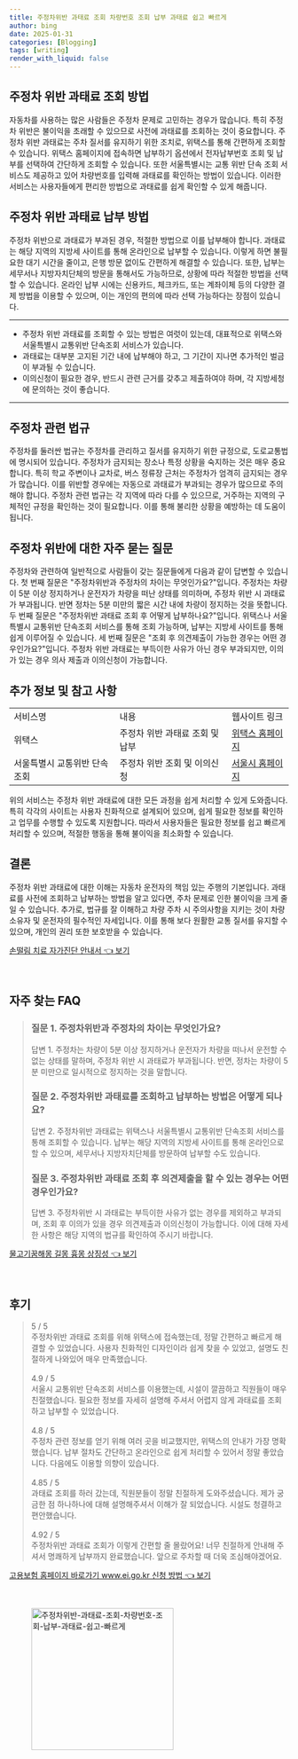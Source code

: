 ```yaml
---
title: 주정차위반 과태료 조회 차량번호 조회 납부 과태료 쉽고 빠르게
author: bing
date: 2025-01-31
categories: [Blogging]
tags: [writing]
render_with_liquid: false
---
```



<h2 id='과태료 조회 방법'>주정차 위반 과태료 조회 방법</h2>

<p>자동차를 사용하는 많은 사람들은 주정차 문제로 고민하는 경우가 많습니다. 특히 주정차 위반은 불이익을 초래할 수 있으므로 사전에 과태료를 조회하는 것이 중요합니다. 주정차 위반 과태료는 주차 질서를 유지하기 위한 조치로, 위택스를 통해 간편하게 조회할 수 있습니다. 위택스 홈페이지에 접속하면 납부하기 옵션에서 전자납부번호 조회 및 납부를 선택하여 간단하게 조회할 수 있습니다. 또한 서울특별시는 교통 위반 단속 조회 서비스도 제공하고 있어 차량번호를 입력해 과태료를 확인하는 방법이 있습니다. 이러한 서비스는 사용자들에게 편리한 방법으로 과태료를 쉽게 확인할 수 있게 해줍니다. </p>

<h2 id='과태료 납부 방법'>주정차 위반 과태료 납부 방법</h2>

<p>주정차 위반으로 과태료가 부과된 경우, 적절한 방법으로 이를 납부해야 합니다. 과태료는 해당 지역의 지방세 사이트를 통해 온라인으로 납부할 수 있습니다. 이렇게 하면 불필요한 대기 시간을 줄이고, 은행 방문 없이도 간편하게 해결할 수 있습니다. 또한, 납부는 세무서나 지방자치단체의 방문을 통해서도 가능하므로, 상황에 따라 적절한 방법을 선택할 수 있습니다. 온라인 납부 시에는 신용카드, 체크카드, 또는 계좌이체 등의 다양한 결제 방법을 이용할 수 있으며, 이는 개인의 편의에 따라 선택 가능하다는 장점이 있습니다. </p>

<hr />

<ul>
    <li>주정차 위반 과태료를 조회할 수 있는 방법은 여럿이 있는데, 대표적으로 위택스와 서울특별시 교통위반 단속조회 서비스가 있습니다.</li>
    <li>과태료는 대부분 고지된 기간 내에 납부해야 하고, 그 기간이 지나면 추가적인 벌금이 부과될 수 있습니다.</li>
    <li>이의신청이 필요한 경우, 반드시 관련 근거를 갖추고 제출하여야 하며, 각 지방세청에 문의하는 것이 좋습니다.</li>
</ul>

<hr />

<h2 id='주정차 관련 법규'>주정차 관련 법규</h2>

<p>주정차를 둘러싼 법규는 주정차를 관리하고 질서를 유지하기 위한 규정으로, 도로교통법에 명시되어 있습니다. 주정차가 금지되는 장소나 특정 상황을 숙지하는 것은 매우 중요합니다. 특히 학교 주변이나 교차로, 버스 정류장 근처는 주정차가 엄격히 금지되는 경우가 많습니다. 이를 위반할 경우에는 자동으로 과태료가 부과되는 경우가 많으므로 주의해야 합니다. 주정차 관련 법규는 각 지역에 따라 다를 수 있으므로, 거주하는 지역의 구체적인 규정을 확인하는 것이 필요합니다. 이를 통해 불리한 상황을 예방하는 데 도움이 됩니다.</p>

<h2 id='자주 묻는 질문'>주정차 위반에 대한 자주 묻는 질문</h2>

<p>주정차와 관련하여 일반적으로 사람들이 갖는 질문들에게 다음과 같이 답변할 수 있습니다. 첫 번째 질문은 "주정차위반과 주정차의 차이는 무엇인가요?"입니다. 주정차는 차량이 5분 이상 정지하거나 운전자가 차량을 떠난 상태를 의미하며, 주정차 위반 시 과태료가 부과됩니다. 반면 정차는 5분 미만의 짧은 시간 내에 차량이 정지하는 것을 뜻합니다. 두 번째 질문은 "주정차위반 과태료 조회 후 어떻게 납부하나요?"입니다. 위택스나 서울특별시 교통위반 단속조회 서비스를 통해 조회 가능하며, 납부는 지방세 사이트를 통해 쉽게 이루어질 수 있습니다. 세 번째 질문은 "조회 후 의견제출이 가능한 경우는 어떤 경우인가요?"입니다. 주정차 위반 과태료는 부득이한 사유가 아닌 경우 부과되지만, 이의가 있는 경우 의사 제출과 이의신청이 가능합니다.</p>

<h2 id='추가 정보'>추가 정보 및 참고 사항</h2>

<table>
    <tr>
        <td>서비스명</td>
        <td>내용</td>
        <td>웹사이트 링크</td>
    </tr>
    <tr>
        <td>위택스</td>
        <td>주정차 위반 과태료 조회 및 납부</td>
        <td><a href="https://www.wetax.go.kr">위택스 홈페이지</a></td>
    </tr>
    <tr>
        <td>서울특별시 교통위반 단속조회</td>
        <td>주정차 위반 조회 및 이의신청</td>
        <td><a href="https://www.seoul.go.kr">서울시 홈페이지</a></td>
    </tr>
</table>

<p>위의 서비스는 주정차 위반 과태료에 대한 모든 과정을 쉽게 처리할 수 있게 도와줍니다. 특히 각각의 사이트는 사용자 친화적으로 설계되어 있으며, 쉽게 필요한 정보를 확인하고 업무를 수행할 수 있도록 지원합니다. 따라서 사용자들은 필요한 정보를 쉽고 빠르게 처리할 수 있으며, 적절한 행동을 통해 불이익을 최소화할 수 있습니다.</p>

<h2 id='결론'>결론</h2>

<p>주정차 위반 과태료에 대한 이해는 자동차 운전자의 책임 있는 주행의 기본입니다. 과태료를 사전에 조회하고 납부하는 방법을 알고 있다면, 주차 문제로 인한 불이익을 크게 줄일 수 있습니다. 추가로, 법규를 잘 이해하고 차량 주차 시 주의사항을 지키는 것이 차량 소유자 및 운전자의 필수적인 자세입니다. 이를 통해 보다 원활한 교통 질서를 유지할 수 있으며, 개인의 권리 또한 보호받을 수 있습니다.</p>


<p><a class="click-button" title="손떨림 치료 자가진단 안내서" href="https://blackassets.github.io/posts/%EC%86%90%EB%96%A8%EB%A6%BC-%EC%B9%98%EB%A3%8C-%EC%9E%90%EA%B0%80%EC%A7%84%EB%8B%A8-%EC%95%88%EB%82%B4%EC%84%9C/" rel="dofollow">손떨림 치료 자가진단 안내서 👈 보기</a></p><br>
<h2 id='자주_찾는_FAQ'>자주 찾는 FAQ</h2>
<div itemscope="" itemtype="https://schema.org/FAQPage"> 
<blockquote> 
<div itemscope="" itemprop="mainEntity" itemtype="https://schema.org/Question"> 
<h3 itemprop="name">질문 1. 주정차위반과 주정차의 차이는 무엇인가요?</h3> 
<div itemscope="" itemprop="acceptedAnswer" itemtype="https://schema.org/Answer"> 
<span itemprop="text"> 
<p>답변 1. 주정차는 차량이 5분 이상 정지하거나 운전자가 차량을 떠나서 운전할 수 없는 상태를 말하며, 주정차 위반 시 과태료가 부과됩니다. 반면, 정차는 차량이 5분 미만으로 일시적으로 정지하는 것을 말합니다.</p> 
</span> 
</div> 
</div> 

<div itemscope="" itemprop="mainEntity" itemtype="https://schema.org/Question"> 
<h3 itemprop="name">질문 2. 주정차위반 과태료를 조회하고 납부하는 방법은 어떻게 되나요?</h3> 
<div itemscope="" itemprop="acceptedAnswer" itemtype="https://schema.org/Answer"> 
<span itemprop="text"> 
<p>답변 2. 주정차위반 과태료는 위택스나 서울특별시 교통위반 단속조회 서비스를 통해 조회할 수 있습니다. 납부는 해당 지역의 지방세 사이트를 통해 온라인으로 할 수 있으며, 세무서나 지방자치단체를 방문하여 납부할 수도 있습니다.</p> 
</span> 
</div> 
</div> 

<div itemscope="" itemprop="mainEntity" itemtype="https://schema.org/Question"> 
<h3 itemprop="name">질문 3. 주정차위반 과태료 조회 후 의견제출을 할 수 있는 경우는 어떤 경우인가요?</h3> 
<div itemscope="" itemprop="acceptedAnswer" itemtype="https://schema.org/Answer"> 
<span itemprop="text"> 
<p>답변 3. 주정차위반 시 과태료는 부득이한 사유가 없는 경우를 제외하고 부과되며, 조회 후 이의가 있을 경우 의견제출과 이의신청이 가능합니다. 이에 대해 자세한 사항은 해당 지역의 법규를 확인하여 주시기 바랍니다.</p> 
</span> 
</div> 
</div> 
</blockquote> 
</div>
<p><a class="click-button" title="물고기꿈해몽 길몽 흉몽 상징성" href="https://blackassets.github.io/posts/%EB%AC%BC%EA%B3%A0%EA%B8%B0%EA%BF%88%ED%95%B4%EB%AA%BD-%EA%B8%B8%EB%AA%BD-%ED%9D%89%EB%AA%BD-%EC%83%81%EC%A7%95%EC%84%B1/" rel="dofollow">물고기꿈해몽 길몽 흉몽 상징성 👈 보기</a></p><br>
<h2 id='후기'>후기</h2>
<div itemscope itemtype="https://schema.org/Product">
  <blockquote>
  <div itemprop="review" itemscope itemtype="https://schema.org/Review">
      <div itemprop="reviewRating" itemscope itemtype="https://schema.org/Rating"> <span itemprop="ratingValue">5</span> / <span itemprop="bestRating">5</span> </div>
      <span itemprop="reviewBody">주정차위반 과태료 조회를 위해 위택스에 접속했는데, 정말 간편하고 빠르게 해결할 수 있었습니다. 사용자 친화적인 디자인이라 쉽게 찾을 수 있었고, 설명도 친절하게 나와있어 매우 만족했습니다.</span>
  </div>
  <br>
  <div itemprop="review" itemscope itemtype="https://schema.org/Review">
      <div itemprop="reviewRating" itemscope itemtype="https://schema.org/Rating"> <span itemprop="ratingValue">4.9</span> / <span itemprop="bestRating">5</span> </div>
      <span itemprop="reviewBody">서울시 교통위반 단속조회 서비스를 이용했는데, 시설이 깔끔하고 직원들이 매우 친절했습니다. 필요한 정보를 자세히 설명해 주셔서 어렵지 않게 과태료를 조회하고 납부할 수 있었습니다.</span>
  </div>
  <br>
  <div itemprop="review" itemscope itemtype="https://schema.org/Review">
      <div itemprop="reviewRating" itemscope itemtype="https://schema.org/Rating"> <span itemprop="ratingValue">4.8</span> / <span itemprop="bestRating">5</span> </div>
      <span itemprop="reviewBody">주정차 관련 정보를 얻기 위해 여러 곳을 비교했지만, 위택스의 안내가 가장 명확했습니다. 납부 절차도 간단하고 온라인으로 쉽게 처리할 수 있어서 정말 좋았습니다. 다음에도 이용할 의향이 있습니다.</span>
  </div>
  <br>
  <div itemprop="review" itemscope itemtype="https://schema.org/Review">
      <div itemprop="reviewRating" itemscope itemtype="https://schema.org/Rating"> <span itemprop="ratingValue">4.85</span> / <span itemprop="bestRating">5</span> </div>
      <span itemprop="reviewBody">과태료 조회를 하러 갔는데, 직원분들이 정말 친절하게 도와주셨습니다. 제가 궁금한 점 하나하나에 대해 설명해주셔서 이해가 잘 되었습니다. 시설도 청결하고 편안했습니다.</span>
  </div>
  <br>
  <div itemprop="review" itemscope itemtype="https://schema.org/Review">
      <div itemprop="reviewRating" itemscope itemtype="https://schema.org/Rating"> <span itemprop="ratingValue">4.92</span> / <span itemprop="bestRating">5</span> </div>
      <span itemprop="reviewBody">주정차위반 과태료 조회가 이렇게 간편할 줄 몰랐어요! 너무 친절하게 안내해 주셔서 명쾌하게 납부까지 완료했습니다. 앞으로 주차할 때 더욱 조심해야겠어요.</span>
  </div>
  </blockquote>
</div>
<p><a class="click-button" title="고용보험 홈페이지 바로가기 www.ei.go.kr 신청 방법" href="https://blackassets.github.io/posts/%EA%B3%A0%EC%9A%A9%EB%B3%B4%ED%97%98-%ED%99%88%ED%8E%98%EC%9D%B4%EC%A7%80-%EB%B0%94%EB%A1%9C%EA%B0%80%EA%B8%B0-www.ei.go.kr-%EC%8B%A0%EC%B2%AD-%EB%B0%A9%EB%B2%95/" rel="dofollow">고용보험 홈페이지 바로가기 www.ei.go.kr 신청 방법 👈 보기</a></p><br>
<figure class="image"><img src="https://blackassets.github.io/assets/img/thumbnail/주정차위반-과태료-조회-차량번호-조회-납부-과태료-쉽고-빠르게.webp" alt="주정차위반-과태료-조회-차량번호-조회-납부-과태료-쉽고-빠르게" width="256" height="256"></figure>